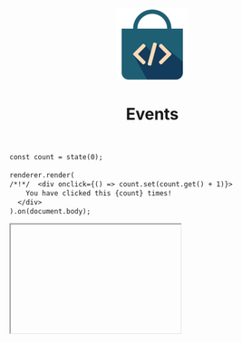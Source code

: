 <div align="center">
  <img src="/docs/assets/callbag-jsx.svg" width="128px"/>
  <h1>Events</h1>
</div>

<br>

```tsx
const count = state(0);

renderer.render(
/*!*/  <div onclick={() => count.set(count.get() + 1)}>
    You have clicked this {count} times!
  </div>
).on(document.body);
```

<iframe deferred-src="https://callbag-jsx-demo-clicks.stackblitz.io" height="192"/>

> :Buttons
> > :Button label=Playground, url=https://stackblitz.com/edit/callbag-jsx-demo-clicks

<br>

> 👉 The event object will be passed as the argument of given function.

<br>

👉 You can also pass [callbags](/reactivity/callbags) as event handlers, and the event
object will be sent as data to the callbag:

```tsx
const mouse = makeSubject();
const target = pipe(mouse, debounce(50));

renderer.render(
/*!*/  <div class='container' onmousemove={mouse}>
    <div class='ball' style={{
      transition: { 'transform.s': .5 },
      transform: expr($ => ({
        'translateX.px': $(target)?.clientX,
        'translateY.px': $(target)?.clientY,
      }))
    }}/>
  </div>
).on(document.body);
```

<iframe deferred-src="https://callbag-jsx-demo-events.stackblitz.io" height="192"/>

> :Buttons
> > :Button label=Playground, url=https://stackblitz.com/edit/callbag-jsx-demo-events

<br><br>

> :ToCPrevNext

<br><br>

<div align="center">
  <img src="/docs/assets/callbag.svg" width="256px"/>
</div>